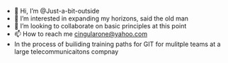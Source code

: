 - 👋 Hi, I’m @Just-a-bit-outside
- 👀 I’m interested in expanding my horizons, said the old man 
- 💞️ I’m looking to collaborate on basic principles at this point
- 📫 How to reach me cingularone@yahoo.com
- In the process of builiding training paths for GIT for mulitple teams at a large telecommunicaitons compnay

<!---
Just-a-bit-outside/Just-a-bit-outside is a ✨ special ✨ repository because its `README.md` (this file) appears on your GitHub profile.
You can click the Preview link to take a look at your changes.
--->
